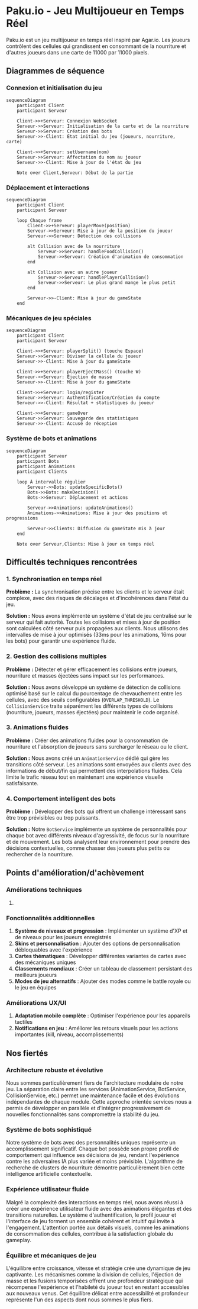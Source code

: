 # Paku.io - Jeu Multijoueur en Temps Réel

Paku.io est un jeu multijoueur en temps réel inspiré par Agar.io. Les joueurs contrôlent des cellules qui grandissent en consommant de la nourriture et d'autres joueurs dans une carte de 11000 par 11000 pixels.

## Diagrammes de séquence

### Connexion et initialisation du jeu

```mermaid
sequenceDiagram
    participant Client
    participant Serveur

    Client->>+Serveur: Connexion WebSocket
    Serveur->>Serveur: Initialisation de la carte et de la nourriture
    Serveur->>Serveur: Création des bots
    Serveur->>-Client: État initial du jeu (joueurs, nourriture, carte)
    
    Client->>+Serveur: setUsername(nom)
    Serveur->>Serveur: Affectation du nom au joueur
    Serveur->>-Client: Mise à jour de l'état du jeu
    
    Note over Client,Serveur: Début de la partie
```

### Déplacement et interactions

```mermaid
sequenceDiagram
    participant Client
    participant Serveur
    
    loop Chaque frame
        Client->>+Serveur: playerMove(position)
        Serveur->>Serveur: Mise à jour de la position du joueur
        Serveur->>Serveur: Détection des collisions
        
        alt Collision avec de la nourriture
            Serveur->>Serveur: handleFoodCollision()
            Serveur->>Serveur: Création d'animation de consommation
        end
        
        alt Collision avec un autre joueur
            Serveur->>Serveur: handlePlayerCollision()
            Serveur->>Serveur: Le plus grand mange le plus petit
        end
        
        Serveur->>-Client: Mise à jour du gameState
    end
```

### Mécaniques de jeu spéciales

```mermaid
sequenceDiagram
    participant Client
    participant Serveur
    
    Client->>+Serveur: playerSplit() (touche Espace)
    Serveur->>Serveur: Diviser la cellule du joueur
    Serveur->>-Client: Mise à jour du gameState
    
    Client->>+Serveur: playerEjectMass() (touche W)
    Serveur->>Serveur: Éjection de masse
    Serveur->>-Client: Mise à jour du gameState
    
    Client->>+Serveur: login/register
    Serveur->>Serveur: Authentification/Création du compte
    Serveur->>-Client: Résultat + statistiques du joueur
    
    Client->>+Serveur: gameOver
    Serveur->>Serveur: Sauvegarde des statistiques
    Serveur->>-Client: Accusé de réception
```

### Système de bots et animations

```mermaid
sequenceDiagram
    participant Serveur
    participant Bots
    participant Animations
    participant Clients
    
    loop À intervalle régulier
        Serveur->>Bots: updateSpecificBots()
        Bots->>Bots: makeDecision()
        Bots->>Serveur: Déplacement et actions
        
        Serveur->>Animations: updateAnimations()
        Animations->>Animations: Mise à jour des positions et progressions
        
        Serveur->>Clients: Diffusion du gameState mis à jour
    end
    
    Note over Serveur,Clients: Mise à jour en temps réel
```

## Difficultés techniques rencontrées

### 1. Synchronisation en temps réel

**Problème :** La synchronisation précise entre les clients et le serveur était complexe, avec des risques de décalages et d'incohérences dans l'état du jeu.

**Solution :** Nous avons implémenté un système d'état de jeu centralisé sur le serveur qui fait autorité. Toutes les collisions et mises à jour de position sont calculées côté serveur puis propagées aux clients. Nous utilisons des intervalles de mise à jour optimisés (33ms pour les animations, 16ms pour les bots) pour garantir une expérience fluide.

### 2. Gestion des collisions multiples

**Problème :** Détecter et gérer efficacement les collisions entre joueurs, nourriture et masses éjectées sans impact sur les performances.

**Solution :** Nous avons développé un système de détection de collisions optimisé basé sur le calcul du pourcentage de chevauchement entre les cellules, avec des seuils configurables (`OVERLAP_THRESHOLD`). Le `CollisionService` traite séparément les différents types de collisions (nourriture, joueurs, masses éjectées) pour maintenir le code organisé.

### 3. Animations fluides

**Problème :** Créer des animations fluides pour la consommation de nourriture et l'absorption de joueurs sans surcharger le réseau ou le client.

**Solution :** Nous avons créé un `AnimationService` dédié qui gère les transitions côté serveur. Les animations sont envoyées aux clients avec des informations de début/fin qui permettent des interpolations fluides. Cela limite le trafic réseau tout en maintenant une expérience visuelle satisfaisante.

### 4. Comportement intelligent des bots

**Problème :** Développer des bots qui offrent un challenge intéressant sans être trop prévisibles ou trop puissants.

**Solution :** Notre `BotService` implémente un système de personnalités pour chaque bot avec différents niveaux d'agressivité, de focus sur la nourriture et de mouvement. Les bots analysent leur environnement pour prendre des décisions contextuelles, comme chasser des joueurs plus petits ou rechercher de la nourriture.

## Points d'amélioration/d'achèvement

### Améliorations techniques
1. 

### Fonctionnalités additionnelles
1. **Système de niveaux et progression** : Implémenter un système d'XP et de niveaux pour les joueurs enregistrés
2. **Skins et personnalisation** : Ajouter des options de personnalisation débloquables avec l'expérience
3. **Cartes thématiques** : Développer différentes variantes de cartes avec des mécaniques uniques
4. **Classements mondiaux** : Créer un tableau de classement persistant des meilleurs joueurs
5. **Modes de jeu alternatifs** : Ajouter des modes comme le battle royale ou le jeu en équipes

### Améliorations UX/UI
1. **Adaptation mobile complète** : Optimiser l'expérience pour les appareils tactiles
2. **Notifications en jeu** : Améliorer les retours visuels pour les actions importantes (kill, niveau, accomplissements)

## Nos fiertés

### Architecture robuste et évolutive
Nous sommes particulièrement fiers de l'architecture modulaire de notre jeu. La séparation claire entre les services (AnimationService, BotService, CollisionService, etc.) permet une maintenance facile et des évolutions indépendantes de chaque module. Cette approche orientée services nous a permis de développer en parallèle et d'intégrer progressivement de nouvelles fonctionnalités sans compromettre la stabilité du jeu.

### Système de bots sophistiqué
Notre système de bots avec des personnalités uniques représente un accomplissement significatif. Chaque bot possède son propre profil de comportement qui influence ses décisions de jeu, rendant l'expérience contre les adversaires IA plus variée et moins prévisible. L'algorithme de recherche de clusters de nourriture démontre particulièrement bien cette intelligence artificielle contextuelle.

### Expérience utilisateur fluide
Malgré la complexité des interactions en temps réel, nous avons réussi à créer une expérience utilisateur fluide avec des animations élégantes et des transitions naturelles. Le système d'authentification, le profil joueur et l'interface de jeu forment un ensemble cohérent et intuitif qui invite à l'engagement. L'attention portée aux détails visuels, comme les animations de consommation des cellules, contribue à la satisfaction globale du gameplay.

### Équilibre et mécaniques de jeu
L'équilibre entre croissance, vitesse et stratégie crée une dynamique de jeu captivante. Les mécanismes comme la division de cellules, l'éjection de masse et les fusions temporisées offrent une profondeur stratégique qui récompense l'expérience et l'habileté du joueur tout en restant accessibles aux nouveaux venus. Cet équilibre délicat entre accessibilité et profondeur représente l'un des aspects dont nous sommes le plus fiers.
